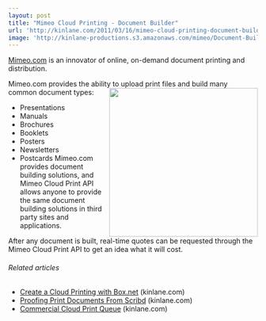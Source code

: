 ```yaml
---
layout: post
title: "Mimeo Cloud Printing - Document Builder"
url: 'http://kinlane.com/2011/03/16/mimeo-cloud-printing-document-builder/'
image: 'http://kinlane-productions.s3.amazonaws.com/mimeo/Document-Builder.png'
---
```


[Mimeo.com][1] is an innovator of online, on-demand document printing and distribution.

Mimeo.com provides the ability to upload print files and build many common document types:<img class="c1" src="http://kinlane-productions.s3.amazonaws.com/mimeo/Document-Builder.png" alt="" width="300" align="right" />

  * Presentations
  * Manuals
  * Brochures
  * Booklets
  * Posters
  * Newsletters
  * Postcards
Mimeo.com provides document building solutions, and Mimeo Cloud Print API allows anyone to provide the same document building solutions in third party sites and applications.

After any document is built, real-time quotes can be requested through the Mimeo Cloud Print API to get an idea what it will cost.

######  Related articles

  * [Create a Cloud Printing with Box.net][2] (kinlane.com)
  * [Proofing Print Documents From Scribd][3] (kinlane.com)
  * [Commercial Cloud Print Queue][4] (kinlane.com)

   [1]: http://www.Mimeo.com (Mimeo.com)
   [2]: http://www.kinlane.com/2011/03/create-a-cloud-printing-with-box-net/
   [3]: http://www.kinlane.com/2011/01/proofing-print-documents-from-scribd/
   [4]: http://www.kinlane.com/2011/03/commercial-print-queue/
